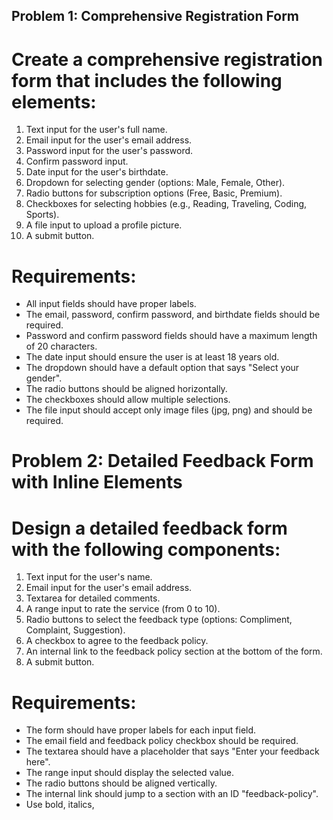 ## Problem 1: Comprehensive Registration Form
# Create a comprehensive registration form that includes the following elements:
1. Text input for the user's full name.
2. Email input for the user's email address.
3. Password input for the user's password.
4. Confirm password input.
5. Date input for the user's birthdate.
6. Dropdown for selecting gender (options: Male, Female, Other).
7. Radio buttons for subscription options (Free, Basic, Premium).
8. Checkboxes for selecting hobbies (e.g., Reading, Traveling, Coding, Sports).
9. A file input to upload a profile picture.
10. A submit button.

# Requirements:
- All input fields should have proper labels.
- The email, password, confirm password, and birthdate fields should be required.
- Password and confirm password fields should have a maximum length of 20 characters.
- The date input should ensure the user is at least 18 years old.
- The dropdown should have a default option that says "Select your gender".
- The radio buttons should be aligned horizontally.
- The checkboxes should allow multiple selections.
- The file input should accept only image files (jpg, png) and should be required.

# Problem 2: Detailed Feedback Form with Inline Elements
# Design a detailed feedback form with the following components:
1. Text input for the user's name.
2. Email input for the user's email address.
3. Textarea for detailed comments.
4. A range input to rate the service (from 0 to 10).
5. Radio buttons to select the feedback type (options: Compliment, Complaint, Suggestion).
6. A checkbox to agree to the feedback policy.
7. An internal link to the feedback policy section at the bottom of the form.
8. A submit button.

 # Requirements:
- The form should have proper labels for each input field.
- The email field and feedback policy checkbox should be required.
-  The textarea should have a placeholder that says "Enter your feedback here".
- The range input should display the selected value.
- The radio buttons should be aligned vertically.
- The internal link should jump to a section with an ID "feedback-policy".
- Use bold, italics,